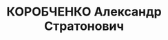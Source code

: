 ---
title: КОРОБЧЕНКО Александр Стратонович
description: 'Род. в 1899, Ковенская губ., Вилкомир, русский, обр.: среднее, член
  ВКП(б). Проживал: Томск. 78-я стр.дивизия, военком

  Арестован 09.07.1937. Обв.: к-р военно-троцкистская организация. Приговор: 27.10.1937
  – ВМН. Расстрелян 27.10.1937.

  Реабилитирован 07.1956'
---